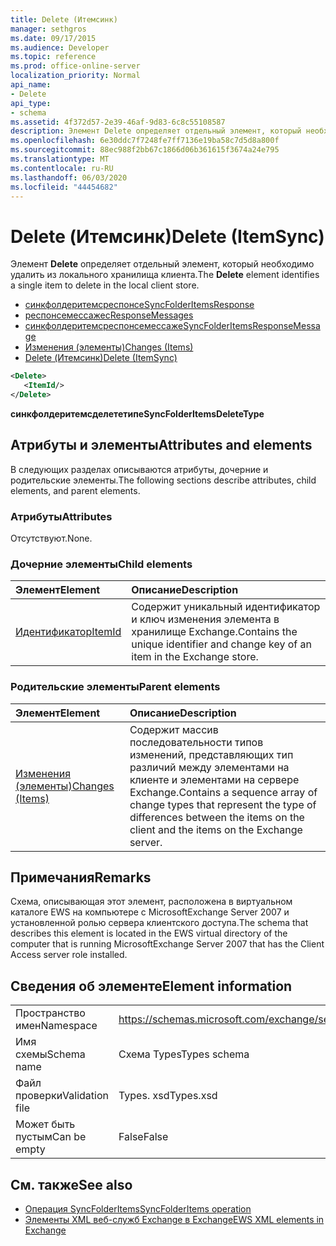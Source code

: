 ```yaml
---
title: Delete (Итемсинк)
manager: sethgros
ms.date: 09/17/2015
ms.audience: Developer
ms.topic: reference
ms.prod: office-online-server
localization_priority: Normal
api_name:
- Delete
api_type:
- schema
ms.assetid: 4f372d57-2e39-46af-9d83-6c8c55108587
description: Элемент Delete определяет отдельный элемент, который необходимо удалить из локального хранилища клиента.
ms.openlocfilehash: 6e30ddc7f7248fe7ff7136e19ba58c7d5d8a800f
ms.sourcegitcommit: 88ec988f2bb67c1866d06b361615f3674a24e795
ms.translationtype: MT
ms.contentlocale: ru-RU
ms.lasthandoff: 06/03/2020
ms.locfileid: "44454682"
---
```

# <a name="delete-itemsync"></a><span data-ttu-id="59a56-103">Delete (Итемсинк)</span><span class="sxs-lookup"><span data-stu-id="59a56-103">Delete (ItemSync)</span></span>

<span data-ttu-id="59a56-104">Элемент **Delete** определяет отдельный элемент, который необходимо удалить из локального хранилища клиента.</span><span class="sxs-lookup"><span data-stu-id="59a56-104">The **Delete** element identifies a single item to delete in the local client store.</span></span> 
  
- [<span data-ttu-id="59a56-105">синкфолдеритемсреспонсе</span><span class="sxs-lookup"><span data-stu-id="59a56-105">SyncFolderItemsResponse</span></span>](syncfolderitemsresponse.md)  
- [<span data-ttu-id="59a56-106">респонсемессажес</span><span class="sxs-lookup"><span data-stu-id="59a56-106">ResponseMessages</span></span>](responsemessages.md) 
- [<span data-ttu-id="59a56-107">синкфолдеритемсреспонсемессаже</span><span class="sxs-lookup"><span data-stu-id="59a56-107">SyncFolderItemsResponseMessage</span></span>](syncfolderitemsresponsemessage.md)  
- [<span data-ttu-id="59a56-108">Изменения (элементы)</span><span class="sxs-lookup"><span data-stu-id="59a56-108">Changes (Items)</span></span>](changes-items.md)  
- [<span data-ttu-id="59a56-109">Delete (Итемсинк)</span><span class="sxs-lookup"><span data-stu-id="59a56-109">Delete (ItemSync)</span></span>](delete-itemsync.md)
  
```xml
<Delete>
   <ItemId/>
</Delete>
```

<span data-ttu-id="59a56-110">**синкфолдеритемсделететипе**</span><span class="sxs-lookup"><span data-stu-id="59a56-110">**SyncFolderItemsDeleteType**</span></span>

## <a name="attributes-and-elements"></a><span data-ttu-id="59a56-111">Атрибуты и элементы</span><span class="sxs-lookup"><span data-stu-id="59a56-111">Attributes and elements</span></span>

<span data-ttu-id="59a56-112">В следующих разделах описываются атрибуты, дочерние и родительские элементы.</span><span class="sxs-lookup"><span data-stu-id="59a56-112">The following sections describe attributes, child elements, and parent elements.</span></span>
  
### <a name="attributes"></a><span data-ttu-id="59a56-113">Атрибуты</span><span class="sxs-lookup"><span data-stu-id="59a56-113">Attributes</span></span>

<span data-ttu-id="59a56-114">Отсутствуют.</span><span class="sxs-lookup"><span data-stu-id="59a56-114">None.</span></span>
  
### <a name="child-elements"></a><span data-ttu-id="59a56-115">Дочерние элементы</span><span class="sxs-lookup"><span data-stu-id="59a56-115">Child elements</span></span>

|<span data-ttu-id="59a56-116">**Элемент**</span><span class="sxs-lookup"><span data-stu-id="59a56-116">**Element**</span></span>|<span data-ttu-id="59a56-117">**Описание**</span><span class="sxs-lookup"><span data-stu-id="59a56-117">**Description**</span></span>|
|:-----|:-----|
|[<span data-ttu-id="59a56-118">Идентификатор</span><span class="sxs-lookup"><span data-stu-id="59a56-118">ItemId</span></span>](itemid.md) <br/> |<span data-ttu-id="59a56-119">Содержит уникальный идентификатор и ключ изменения элемента в хранилище Exchange.</span><span class="sxs-lookup"><span data-stu-id="59a56-119">Contains the unique identifier and change key of an item in the Exchange store.</span></span>  <br/> |
   
### <a name="parent-elements"></a><span data-ttu-id="59a56-120">Родительские элементы</span><span class="sxs-lookup"><span data-stu-id="59a56-120">Parent elements</span></span>

|<span data-ttu-id="59a56-121">**Элемент**</span><span class="sxs-lookup"><span data-stu-id="59a56-121">**Element**</span></span>|<span data-ttu-id="59a56-122">**Описание**</span><span class="sxs-lookup"><span data-stu-id="59a56-122">**Description**</span></span>|
|:-----|:-----|
|[<span data-ttu-id="59a56-123">Изменения (элементы)</span><span class="sxs-lookup"><span data-stu-id="59a56-123">Changes (Items)</span></span>](changes-items.md) <br/> |<span data-ttu-id="59a56-124">Содержит массив последовательности типов изменений, представляющих тип различий между элементами на клиенте и элементами на сервере Exchange.</span><span class="sxs-lookup"><span data-stu-id="59a56-124">Contains a sequence array of change types that represent the type of differences between the items on the client and the items on the Exchange server.</span></span>  <br/> |
   
## <a name="remarks"></a><span data-ttu-id="59a56-125">Примечания</span><span class="sxs-lookup"><span data-stu-id="59a56-125">Remarks</span></span>

<span data-ttu-id="59a56-126">Схема, описывающая этот элемент, расположена в виртуальном каталоге EWS на компьютере с MicrosoftExchange Server 2007 и установленной ролью сервера клиентского доступа.</span><span class="sxs-lookup"><span data-stu-id="59a56-126">The schema that describes this element is located in the EWS virtual directory of the computer that is running MicrosoftExchange Server 2007 that has the Client Access server role installed.</span></span>
  
## <a name="element-information"></a><span data-ttu-id="59a56-127">Сведения об элементе</span><span class="sxs-lookup"><span data-stu-id="59a56-127">Element information</span></span>

|||
|:-----|:-----|
|<span data-ttu-id="59a56-128">Пространство имен</span><span class="sxs-lookup"><span data-stu-id="59a56-128">Namespace</span></span>  <br/> |https://schemas.microsoft.com/exchange/services/2006/types  <br/> |
|<span data-ttu-id="59a56-129">Имя схемы</span><span class="sxs-lookup"><span data-stu-id="59a56-129">Schema name</span></span>  <br/> |<span data-ttu-id="59a56-130">Схема Types</span><span class="sxs-lookup"><span data-stu-id="59a56-130">Types schema</span></span>  <br/> |
|<span data-ttu-id="59a56-131">Файл проверки</span><span class="sxs-lookup"><span data-stu-id="59a56-131">Validation file</span></span>  <br/> |<span data-ttu-id="59a56-132">Types. xsd</span><span class="sxs-lookup"><span data-stu-id="59a56-132">Types.xsd</span></span>  <br/> |
|<span data-ttu-id="59a56-133">Может быть пустым</span><span class="sxs-lookup"><span data-stu-id="59a56-133">Can be empty</span></span>  <br/> |<span data-ttu-id="59a56-134">False</span><span class="sxs-lookup"><span data-stu-id="59a56-134">False</span></span>  <br/> |
   
## <a name="see-also"></a><span data-ttu-id="59a56-135">См. также</span><span class="sxs-lookup"><span data-stu-id="59a56-135">See also</span></span>

- [<span data-ttu-id="59a56-136">Операция SyncFolderItems</span><span class="sxs-lookup"><span data-stu-id="59a56-136">SyncFolderItems operation</span></span>](syncfolderitems-operation.md)
- [<span data-ttu-id="59a56-137">Элементы XML веб-служб Exchange в Exchange</span><span class="sxs-lookup"><span data-stu-id="59a56-137">EWS XML elements in Exchange</span></span>](ews-xml-elements-in-exchange.md)

